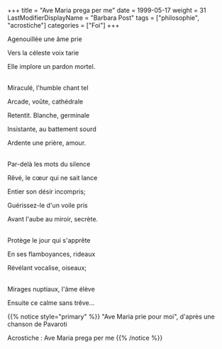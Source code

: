 +++
title = "Ave Maria prega per me"
date = 1999-05-17
weight = 31
LastModifierDisplayName = "Barbara Post"
tags = ["philosophie", "acrostiche"]
categories = ["Foi"]
+++

Agenouillée une âme prie

Vers la céleste voix tarie

Elle implore un pardon mortel.

 \
Miraculé, l'humble chant tel

Arcade, voûte, cathédrale

Retentit. Blanche, germinale

Insistante, au battement sourd

Ardente une prière, amour.

 \
Par-delà les mots du silence

Rêvé, le cœur qui ne sait lance

Entier son désir incompris;

Guérissez-le d'un voile pris

Avant l'aube au miroir, secrète.

 \
Protège le jour qui s'apprête

En ses flamboyances, rideaux

Révélant vocalise, oiseaux;

 \
Mirages nuptiaux, l'âme élève

Ensuite ce calme sans trêve...

{{% notice style="primary" %}}
\"Ave Maria prie pour moi\", d'après une chanson de Pavaroti

Acrostiche : Ave Maria prega per me
{{% /notice %}}
